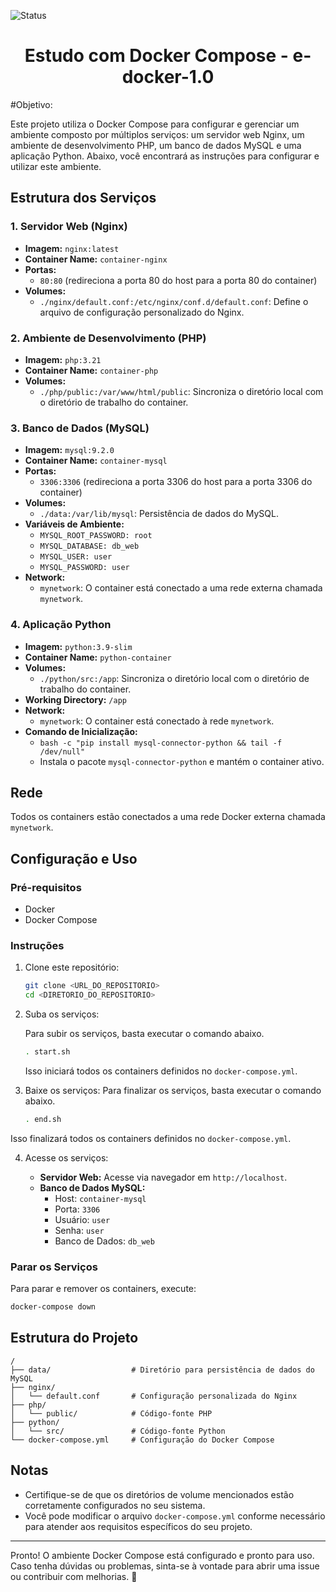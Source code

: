 ![Status](https://img.shields.io/badge/status-finalizado-brightgreen)



<h1 align="center">Estudo com Docker Compose  - e-docker-1.0</h1>

#Objetivo:

Este projeto utiliza o Docker Compose para configurar e gerenciar um ambiente composto por múltiplos serviços: um servidor web Nginx, um ambiente de desenvolvimento PHP, um banco de dados MySQL e uma aplicação Python. Abaixo, você encontrará as instruções para configurar e utilizar este ambiente.


## Estrutura dos Serviços

### 1. Servidor Web (Nginx)

- **Imagem:** `nginx:latest`
- **Container Name:** `container-nginx`
- **Portas:**
  - `80:80` (redireciona a porta 80 do host para a porta 80 do container)
- **Volumes:**
  - `./nginx/default.conf:/etc/nginx/conf.d/default.conf`: Define o arquivo de configuração personalizado do Nginx.

### 2. Ambiente de Desenvolvimento (PHP)

- **Imagem:** `php:3.21`
- **Container Name:** `container-php`
- **Volumes:**
  - `./php/public:/var/www/html/public`: Sincroniza o diretório local com o diretório de trabalho do container.

### 3. Banco de Dados (MySQL)

- **Imagem:** `mysql:9.2.0`
- **Container Name:** `container-mysql`
- **Portas:**
  - `3306:3306` (redireciona a porta 3306 do host para a porta 3306 do container)
- **Volumes:**
  - `./data:/var/lib/mysql`: Persistência de dados do MySQL.
- **Variáveis de Ambiente:**
  - `MYSQL_ROOT_PASSWORD: root`
  - `MYSQL_DATABASE: db_web`
  - `MYSQL_USER: user`
  - `MYSQL_PASSWORD: user`
- **Network:**
  - `mynetwork`: O container está conectado a uma rede externa chamada `mynetwork`.

### 4. Aplicação Python

- **Imagem:** `python:3.9-slim`
- **Container Name:** `python-container`
- **Volumes:**
  - `./python/src:/app`: Sincroniza o diretório local com o diretório de trabalho do container.
- **Working Directory:** `/app`
- **Network:**
  - `mynetwork`: O container está conectado à rede `mynetwork`.
- **Comando de Inicialização:**
  - `bash -c "pip install mysql-connector-python && tail -f /dev/null"`
  - Instala o pacote `mysql-connector-python` e mantém o container ativo.

## Rede

Todos os containers estão conectados a uma rede Docker externa chamada `mynetwork`.


## Configuração e Uso

### Pré-requisitos

- Docker
- Docker Compose

### Instruções

1. Clone este repositório:

   ```bash
   git clone <URL_DO_REPOSITORIO>
   cd <DIRETORIO_DO_REPOSITORIO>
   ```

2. Suba os serviços:

    Para subir os serviços, basta executar o comando abaixo.
   ```bash
   . start.sh
   ```
   Isso iniciará todos os containers definidos no `docker-compose.yml`.

3. Baixe os serviços:
    Para finalizar os serviços, basta executar o comando abaixo.
   ```bash
   . end.sh
   ```   
  Isso finalizará todos os containers definidos no `docker-compose.yml`.

4. Acesse os serviços:

   - **Servidor Web:** Acesse via navegador em `http://localhost`.
   - **Banco de Dados MySQL:**
     - Host: `container-mysql`
     - Porta: `3306`
     - Usuário: `user`
     - Senha: `user`
     - Banco de Dados: `db_web`

### Parar os Serviços

Para parar e remover os containers, execute:

```bash
docker-compose down
```

## Estrutura do Projeto

```plaintext
/
├── data/                  # Diretório para persistência de dados do MySQL
├── nginx/
│   └── default.conf       # Configuração personalizada do Nginx
├── php/
│   └── public/            # Código-fonte PHP
├── python/
│   └── src/               # Código-fonte Python
└── docker-compose.yml     # Configuração do Docker Compose
```

## Notas

- Certifique-se de que os diretórios de volume mencionados estão corretamente configurados no seu sistema.
- Você pode modificar o arquivo `docker-compose.yml` conforme necessário para atender aos requisitos específicos do seu projeto.

---

Pronto! O ambiente Docker Compose está configurado e pronto para uso. Caso tenha dúvidas ou problemas, sinta-se à vontade para abrir uma issue ou contribuir com melhorias. 🚀

